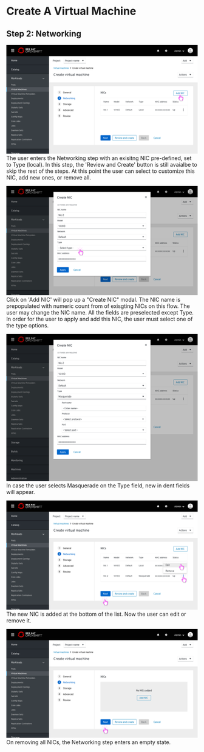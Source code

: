 # Create A Virtual Machine

## Step 2: Networking

![Default](img/3-00.png)
The user enters the Networking step with an exisitng NIC pre-defined, set to Type (local).
In this step, the 'Review and Create' button is still avaialbe to skip the rest of the steps.
At this point the user can select to customize this NIC, add new ones, or remove all.


![Adding NIC](img/3-01.png)
Click on 'Add NIC' will pop up a "Create NIC" modal.
The NIC name is prepopulated with numeric count from of exisgting NICs on this flow.
The user may change the NIC name.
All the fields are preselected except Type. In order for the user to apply and add this NIC, the user must select one of the type options.

![Type - Masquerade](img/3-02.png)
In case the user selects Masquerade on the Type field, new in dent fields will appear.

![NIC added](img/3-10.png)
The new NIC is added at the bottom of the list.
Now the user can edit or remove it.

![Empty state](img/3-20.png)
On removing all NICs, the Networking step enters an empty state.
